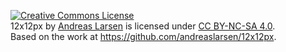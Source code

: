 <a rel="license" href="http://creativecommons.org/licenses/by-nc-sa/4.0/deed.en_US"><img alt="Creative Commons License" style="border-width:0" src="http://i.creativecommons.org/l/by-nc-sa/4.0/88x31.png" /></a><br /><span xmlns:dct="http://purl.org/dc/terms/" property="dct:title">12x12px</span> by <a xmlns:cc="http://creativecommons.org/ns#" href="http://andreaslarsen.dk" property="cc:attributionName" rel="cc:attributionURL">Andreas Larsen</a> is licensed under <a rel="license" href="http://creativecommons.org/licenses/by-nc-sa/4.0/deed.en_US">CC BY-NC-SA 4.0</a>.<br />Based on the work at <a xmlns:dct="http://purl.org/dc/terms/" href="https://github.com/andreaslarsen/12x12px" rel="dct:source">https://github.com/andreaslarsen/12x12px</a>.
